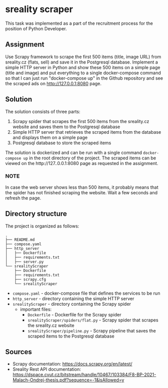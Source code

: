 # sreality scraper 

This task was implemented as a part of the recruitment process for the position of Python Developer.

## Assignment
Use Scrapy framework to scrape the first 500 items (title, image URL) from sreality.cz (flats, sell) and save it in the Postgresql database. Implement a simple HTTP server in Python and show these 500 items on a simple page (title and image) and put everything to a single docker-compose command so that I can just run "docker-compose up" in the Github repository and see the scraped ads on http://127.0.0.1:8080 page.

## Solution
The solution consists of three parts: 
1. Scrapy spider that scrapes the first 500 items from the sreality.cz website and saves them to the Postgresql database
2. Simple HTTP server that retrieves the scraped items from the database and displays them on a simple page
3. Postgresql database to store the scraped items

The solution is dockerized and can be run with a single command `docker-compose up` in the root directory of the project. The scraped items can be viewed on the http://127..0.0.1:8080 page as requested in the assignment.

### NOTE
In case the web server shows less than 500 items, it probably means that the spider has not finished scraping the website. Wait a few seconds and refresh the page. 
## Directory structure

The project is organized as follows:
```
.
├── README.md
├── compose.yaml
├── http_server
│   ├── Dockerfile
│   ├── requirements.txt
│   ├── server.py
└── srealityScraper
    ├── Dockerfile
    ├── requirements.txt
    ├── scrapy.cfg
    └── srealityScraper
```

- `compose.yaml` - docker-compose file that defines the services to be run
- `http_server` - directory containing the simple HTTP server
- `srealityScraper` - directory containing the Scrapy spider
    - important files:
        - `Dockerfile` - Dockerfile for the Scrapy spider
        - `srealityScraper/spiders/flat.py` - Scrapy spider that scrapes the sreality.cz website
        - `srealityScraper/pipeline.py` - Scrapy pipeline that saves the scraped items to the Postgresql database
## Sources
- Scrapy documentation: https://docs.scrapy.org/en/latest/
- Sreality Rest API documentation: https://dspace.cvut.cz/bitstream/handle/10467/103384/F8-BP-2021-Malach-Ondrej-thesis.pdf?sequence=-1&isAllowed=y